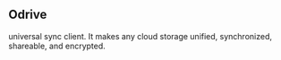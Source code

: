 ﻿## Odrive
universal sync client. It makes any cloud storage unified, synchronized, shareable, and encrypted.
